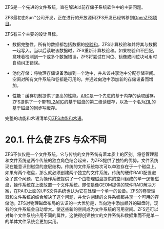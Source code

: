 ZFS是一个先进的文件系统，旨在解决以前存储子系统软件中的主要问题。

ZFS最初由Sun™公司开发，正在进行的开放源码ZFS开发已经转移到[OpenZFS项目](http://open-zfs.org/)。

ZFS有三个主要的设计目标。

- 数据完整性。所有的数据都包括数据的[校验和](https://docs.freebsd.org/en/books/handbook/zfs/#zfs-term-checksum)。ZFS计算校验和并将其与数据一起写入。当以后读取该数据时，ZFS重新计算校验和。如果校验和不匹配，意味着检测到一个或多个数据错误，ZFS将尝试在同位、镜像或同位块可用时自动纠正错误。

- 池化存储：将物理存储设备添加到一个池中，并从该共享池中分配存储空间。空间对所有文件系统和卷都是可用的，并通过向池中添加新的存储设备而增加。

- 性能：缓存机制提供了更高的性能。[ARC](https://docs.freebsd.org/en/books/handbook/zfs/#zfs-term-arc)是一个先进的基于内存的读取缓存。ZFS提供了一个带有[L2ARC](https://docs.freebsd.org/en/books/handbook/zfs/#zfs-term-l2arc)的基于磁盘的第二级读缓存，以及一个名为[ZIL](https://docs.freebsd.org/en/books/handbook/zfs/#zfs-term-zil)的基于磁盘的同步写缓存。

完整的功能和术语清单见[ZFS功能和术语](https://docs.freebsd.org/en/books/handbook/zfs/#zfs-term)。

# 20.1. 什么使 ZFS 与众不同

ZFS不仅仅是一个文件系统，它与传统的文件系统有着本质上的区别。将卷管理器和文件系统这两个传统的独立角色结合起来，为ZFS提供了独特的优势。文件系统现在能意识到磁盘的底层结构。传统的文件系统每次可以单独存在于一个磁盘上。如果有两个磁盘，那么就必须创建两个独立的文件系统。传统的硬件RAID配置避免了这个问题，它为操作系统提供了一个由物理磁盘提供的空间组成的单一逻辑磁盘，操作系统在上面放置一个文件系统。即使是像GEOM提供的软件RAID解决方案，在RAID上面的UFS文件系统也认为它在处理一个单一的设备。ZFS的卷管理器和文件系统的结合解决了这个问题，并允许创建的文件系统都共享一个可用的存储池。ZFS对物理磁盘布局的认识的一大优势是，当向池中添加额外的磁盘时，现有的文件系统会自动增大。使这些新的空间成为文件系统的可用空间。ZFS还可以对每个文件系统应用不同的属性。这使得创建独立的文件系统和数据集而不是单一的单体文件系统会更加实用。

